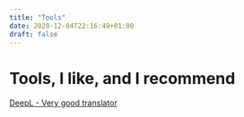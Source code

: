 ```yaml
---
title: "Tools"
date: 2020-12-04T22:16:49+01:00
draft: false
---
```


# Tools, I like, and I recommend

[DeepL - Very good translator](www.deepl.com)
